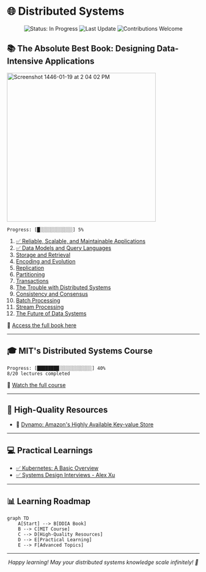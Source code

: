 # 🌐 Distributed Systems

<p align="center">
  <img src="https://img.shields.io/badge/status-in_progress-brightgreen" alt="Status: In Progress"/>
  <img src="https://img.shields.io/badge/last_update-2024--07--25-blue" alt="Last Update"/>
  <img src="https://img.shields.io/badge/contributions-welcome-orange" alt="Contributions Welcome"/>
</p>

## 📚 The Absolute Best Book: Designing Data-Intensive Applications

<img width="389" alt="Screenshot 1446-01-19 at 2 04 02 PM" src="https://github.com/user-attachments/assets/19a57547-30c1-4f41-8552-586647dbd23d">

```ascii
Progress: [█░░░░░░░░░░░░] 5%
```

1. [✅ Reliable, Scalable, and Maintainable Applications](https://github.com/basilysf1709/distributed-systems/tree/main/DDIA/Ch1)
2. [✅ Data Models and Query Languages](https://github.com/basilysf1709/distributed-systems/tree/main/DDIA/Ch2)
3. [Storage and Retrieval](https://github.com/basilysf1709/distributed-systems/tree/main/DDIA/Ch3)
4. [Encoding and Evolution](https://github.com/basilysf1709/distributed-systems/tree/main/DDIA/Ch4)
5. [Replication](https://github.com/basilysf1709/distributed-systems/tree/main/DDIA/Ch5)
6. [Partitioning](https://github.com/basilysf1709/distributed-systems/tree/main/DDIA/Ch6)
7. [Transactions](https://github.com/basilysf1709/distributed-systems/tree/main/DDIA/Ch7)
8. [The Trouble with Distributed Systems](https://github.com/basilysf1709/distributed-systems/tree/main/DDIA/Ch8)
9. [Consistency and Consensus](https://github.com/basilysf1709/distributed-systems/tree/main/DDIA/Ch9)
10. [Batch Processing](https://github.com/basilysf1709/distributed-systems/tree/main/DDIA/Ch10)
11. [Stream Processing](https://github.com/basilysf1709/distributed-systems/tree/main/DDIA/Ch11)
12. [The Future of Data Systems](https://github.com/basilysf1709/distributed-systems/tree/main/DDIA/Ch12)

📖 [Access the full book here](https://github.com/user-attachments/files/16344190/Designing.Data.Intensive.Applications.pdf)

---

## 🎓 MIT's Distributed Systems Course

```ascii
Progress: [████████░░░░░░░░░░░░] 40%
8/20 lectures completed
```

🔗 [Watch the full course](https://www.youtube.com/watch?v=cQP8WApzIQQ&list=PLrw6a1wE39_tb2fErI4-WkMbsvGQk9_UB)

---

## 📘 High-Quality Resources

- 📑 [Dynamo: Amazon's Highly Available Key-value Store](https://www.allthingsdistributed.com/files/amazon-dynamo-sosp2007.pdf)

---

## 💻 Practical Learnings

- [✅ Kubernetes: A Basic Overview](https://www.youtube.com/watch?v=X48VuDVv0do)
- [✅ Systems Design Interviews - Alex Xu](https://github.com/basilysf1709/distributed-systems/tree/main/SYS-DES-XU/Summary)

---

## 📊 Learning Roadmap

```mermaid
graph TD
    A[Start] --> B[DDIA Book]
    B --> C[MIT Course]
    C --> D[High-Quality Resources]
    D --> E[Practical Learning]
    E --> F[Advanced Topics]
```

---

<p align="center">
  <i>Happy learning! May your distributed systems knowledge scale infinitely! 🚀</i>
</p>
